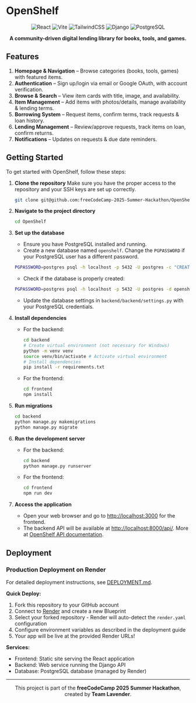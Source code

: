 
# OpenShelf

<div align="center">
  
   ![React](https://img.shields.io/badge/React-20232A?style=flat-square&logo=react&logoColor=61DAFB)
   ![Vite](https://img.shields.io/badge/Vite-646CFF?style=flat-square&logo=vite&logoColor=white)
   ![TailwindCSS](https://img.shields.io/badge/Tailwind_CSS-38B2AC?style=flat-square&logo=tailwind-css&logoColor=white)
   ![Django](https://img.shields.io/badge/Django-092E20?style=flat-square&logo=django&logoColor=white)
   ![PostgreSQL](https://img.shields.io/badge/PostgreSQL-4169E1?style=flat-square&logo=postgresql&logoColor=white)

   **A community-driven digital lending library for books, tools, and games.**
</div>


## Features

1. **Homepage & Navigation** – Browse categories (books, tools, games) with featured items.
2. **Authentication** – Sign up/login via email or Google OAuth, with account verification.
3. **Browse & Search** – View item cards with title, image, and availability.
4. **Item Management** – Add items with photos/details, manage availability & lending terms.
5. **Borrowing System** – Request items, confirm terms, track requests & loan history.
6. **Lending Management** – Review/approve requests, track items on loan, confirm returns.
7. **Notifications** – Updates on requests & due date reminders.



## Getting Started

To get started with OpenShelf, follow these steps:

1. **Clone the repository**
   Make sure you have the proper access to the repository and your SSH keys are set up correctly.
   ```bash
   git clone git@github.com:freeCodeCamp-2025-Summer-Hackathon/OpenShelf.git
   ```

2. **Navigate to the project directory**
   ```bash
   cd OpenShelf
   ```

3. **Set up the database**
   - Ensure you have PostgreSQL installed and running.
   - Create a new database named `openshelf`. Change the `PGPASSWORD` if your PostgreSQL user has a different password.
   ```bash
   PGPASSWORD=postgres psql -h localhost -p 5432 -U postgres -c "CREATE DATABASE openshelf;" 2>/dev/null
   ```
   - Check if the database is properly created:
   ```bash
   PGPASSWORD=postgres psql -h localhost -p 5432 -U postgres -d openshelf
   ```
   - Update the database settings in `backend/backend/settings.py` with your PostgreSQL credentials.

4. **Install dependencies**
   - For the backend:
     ```bash
     cd backend
     # Create virtual environment (not necessary for Windows)
     python -m venv venv
     source venv/bin/activate # Activate virtual environment
     # Install dependencies
     pip install -r requirements.txt
     ```
   - For the frontend:
     ```bash
     cd frontend
     npm install
     ```

5. **Run migrations**
   ```bash
   cd backend
   python manage.py makemigrations
   python manage.py migrate
   ```

6. **Run the development server**
   - For the backend:
     ```bash
     cd backend
     python manage.py runserver
     ```
   - For the frontend:
     ```bash
     cd frontend
     npm run dev
     ```

7. **Access the application**
   - Open your web browser and go to [http://localhost:3000](http://localhost:3000) for the frontend.
   - The backend API will be available at [http://localhost:8000/api/](http://localhost:8000/api/). More at [OpenShelf API documentation](backend/README.md).

## Deployment

### Production Deployment on Render

For detailed deployment instructions, see [DEPLOYMENT.md](DEPLOYMENT.md).

**Quick Deploy:**
1. Fork this repository to your GitHub account
2. Connect to [Render](https://render.com) and create a new Blueprint
3. Select your forked repository - Render will auto-detect the `render.yaml` configuration
4. Configure environment variables as described in the deployment guide
5. Your app will be live at the provided Render URLs!

**Services:**
- Frontend: Static site serving the React application
- Backend: Web service running the Django API
- Database: PostgreSQL database (managed by Render)

---

<div align="center">
   This project is part of the <strong>freeCodeCamp 2025 Summer Hackathon</strong>, created by <strong>Team Lavender</strong>.
</div>
